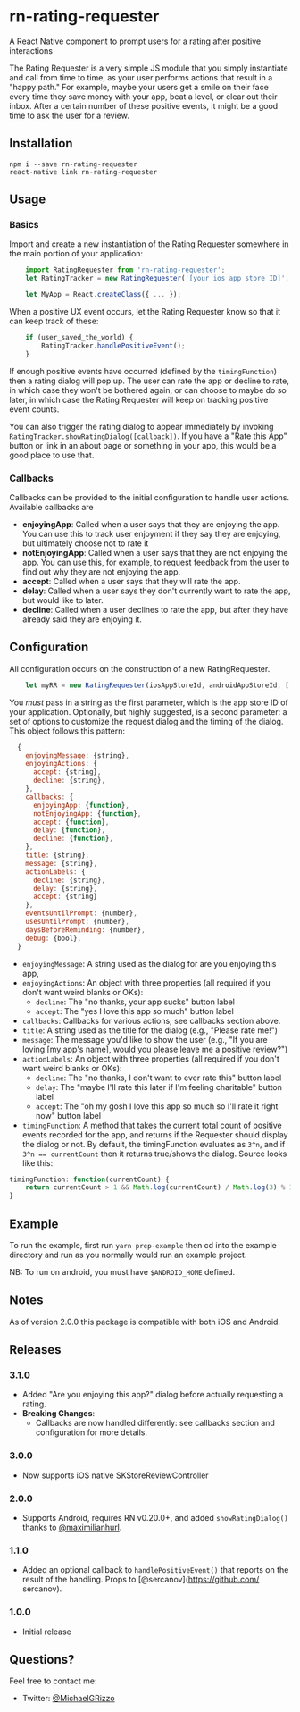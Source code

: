 # rn-rating-requester

A React Native component to prompt users for a rating after positive interactions

The Rating Requester is a very simple JS module that you simply instantiate and call from time to time, as your user performs actions that result in a "happy path." For example, maybe your users get a smile on their face every time they save money with your app, beat a level, or clear out their inbox. After a certain number of these positive events, it might be a good time to ask the user for a review.

## Installation

    npm i --save rn-rating-requester
    react-native link rn-rating-requester

## Usage

### Basics

Import and create a new instantiation of the Rating Requester somewhere in the main portion of your application:

````javascript
    import RatingRequester from 'rn-rating-requester';
    let RatingTracker = new RatingRequester('[your ios app store ID]', '[your android app store id]');

    let MyApp = React.createClass({ ... });
````
When a positive UX event occurs, let the Rating Requester know so that it can keep track of these:

````javascript
	if (user_saved_the_world) {
		RatingTracker.handlePositiveEvent();
	}
````
If enough positive events have occurred (defined by the `timingFunction`) then a rating dialog will pop up. The user can rate the app or decline to rate, in which case they won't be bothered again, or can choose to maybe do so later, in which case the Rating Requester will keep on tracking positive event counts.

You can also trigger the rating dialog to appear immediately by invoking `RatingTracker.showRatingDialog([callback])`. If you have a "Rate this App" button or link in an about page or something in your app, this would be a good place to use that.


### Callbacks

Callbacks can be provided to the initial configuration to handle user actions. Available callbacks are 


- **enjoyingApp**: Called when a user says that they are enjoying the app. You can use this to track user enjoyment if they say they are enjoying, but ultimately choose not to rate it
- **notEnjoyingApp**: Called when a user says that they are not enjoying the app. You can use this, for example, to request feedback from the user to find out why they are not enjoying the app.
- **accept**: Called when a user says that they will rate the app.
- **delay**: Called when a user says they don't currently want to rate the app, but would like to later.
- **decline**: Called when a user declines to rate the app, but after they have already said they are enjoying it.

## Configuration

All configuration occurs on the construction of a new RatingRequester.

````javascript
    let myRR = new RatingRequester(iosAppStoreId, androidAppStoreId, [ options ]);
````

You *must* pass in a string as the first parameter, which is the app store ID of your application. Optionally, but highly suggested, is a second parameter: a set of options to customize the request dialog and the timing of the dialog. This object follows this pattern:

````javascript
  {
    enjoyingMessage: {string},
    enjoyingActions: {
      accept: {string},
      decline: {string},
    },
    callbacks: {
      enjoyingApp: {function},
      notEnjoyingApp: {function},
      accept: {function},
      delay: {function},
      decline: {function},
    },
    title: {string},
    message: {string},
    actionLabels: {
      decline: {string},
      delay: {string},
      accept: {string}
    },
    eventsUntilPrompt: {number},
    usesUntilPrompt: {number},
    daysBeforeReminding: {number},
    debug: {bool},
  }
````

- `enjoyingMessage`: A string used as the dialog for are you enjoying this app,
- `enjoyingActions`: An object with three properties (all required if you don't want weird blanks or OKs):
  - `decline`: The "no thanks, your app sucks" button label
  - `accept`: The "yes I love this app so much" button label
- `callbacks`: Callbacks for various actions; see callbacks section above.
- `title`: A string used as the title for the dialog (e.g., "Please rate me!")
- `message`: The message you'd like to show the user (e.g., "If you are loving [my app's name], would you please leave me a positive review?")
- `actionLabels`: An object with three properties (all required if you don't want weird blanks or OKs):
  - `decline`: The "no thanks, I don't want to ever rate this" button label
  - `delay`: The "maybe I'll rate this later if I'm feeling charitable" button label
  - `accept`: The "oh my gosh I love this app so much so I'll rate it right now" button label
- `timingFunction`: A method that takes the current total count of positive events recorded for the app, and returns if the Requester should display the dialog or not. By default, the timingFunction evaluates as `3^n`, and if `3^n == currentCount` then it returns true/shows the dialog. Source looks like this:

```javascript
timingFunction: function(currentCount) {
    return currentCount > 1 && Math.log(currentCount) / Math.log(3) % 1 == 0;
}
```

## Example

To run the example, first run `yarn prep-example` then cd into the example directory and run as you normally would run an example project.

NB: To run on android, you must have `$ANDROID_HOME` defined.

## Notes

As of version 2.0.0 this package is compatible with both iOS and Android.

## Releases

### 3.1.0
- Added "Are you enjoying this app?" dialog before actually requesting a rating.
- **Breaking Changes**:
  - Callbacks are now handled differently: see callbacks section and configuration for more details.

### 3.0.0
- Now supports iOS native SKStoreReviewController

### 2.0.0
- Supports Android, requires RN v0.20.0+, and added `showRatingDialog()` thanks to [@maximilianhurl](https://github.com/maximilianhurl).

### 1.1.0
- Added an optional callback to `handlePositiveEvent()` that reports on the result of the handling. Props to [@sercanov](https://github.com/
sercanov).

### 1.0.0
- Initial release

## Questions?

Feel free to contact me:

- Twitter: [@MichaelGRizzo](https://www.twitter.com/MichaelGRizzo)
